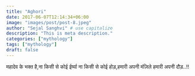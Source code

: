 ```yaml
---
title: "Aghori"
date: 2017-06-07T12:14:34+06:00
image: "images/post/post-8.jpeg"
author: "Sejal Sanghvi" # use capitalize
description: "This is meta description."
categories: ["mythology"]
tags: ["mythology"]
draft: false
---
```


महादेव के भक्त है,ना किसी से कोई ईर्ष्या ना किसी से कोई होड़,हमारी अपनी मंज़िले हमारी अपनी दौड़..!!


